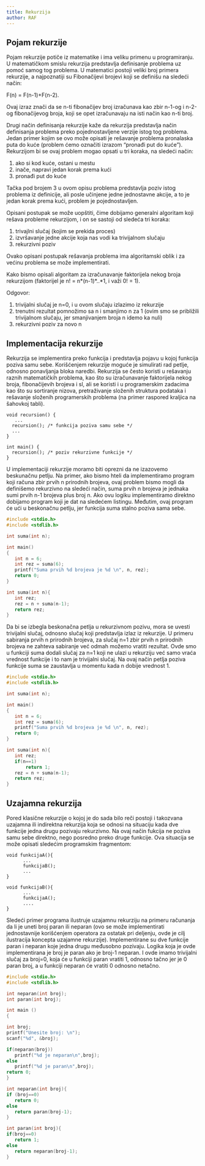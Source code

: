 ```yaml
---
title: Rekurzija
author: RAF
---
```


## Pojam rekurzije

Pojam rekurzije potiče iz matematike i ima veliku primenu u programiranju. U matematičkom smislu rekurzija predstavlja definisanje problema uz pomoć samog tog problema. U matematici postoji veliki broj primera rekurzije, a najpoznatiji su Fibonačijevi brojevi koji se definišu na sledeći način:

F(n) = F(n-1)+F(n-2). 

Ovaj izraz znači da se n-ti fibonačijev broj izračunava kao zbir n-1-og i n-2-og fibonačijevog broja, koji se opet izračunavaju na isti način kao n-ti broj.

Drugi način definisanja rekurzije kaže da rekurzija predstavlja način definisanja problema preko pojednostavljene verzije istog tog problema. Jedan primer kojim se ovo može opisati je rešavanje problema pronalaska puta do kuće (problem ćemo označiti izrazom “pronađi put do kuće”). Rekurzijom bi se ovaj problem mogao opsati u tri koraka, na sledeći način:

<ol>
<li>ako si kod kuće, ostani u mestu</li>
<li>inače, napravi jedan korak prema kući</li>
<li>pronađi put do kuće</li>
</ol>

Tačka pod brojem 3 u ovom opisu problema predstavlja poziv istog problema iz definicije, ali posle učinjene jedne jednostavne akcije, a to je jedan korak prema kući, problem je pojednostavljen. 

Opisani postupak se može uopštiti, čime dobijamo generalni algoritam koji rešava probleme rekurzijom, i on se sastoji od sledeća tri koraka:

<ol>
<li>trivajlni slučaj (kojim se prekida proces)</li>
<li>izvršavanje jedne akcije koja nas vodi ka trivijalnom slučaju</li>
<li>rekurzivni poziv</li>
</ol>
Ovako opisani postupak rešavanja problema ima algoritamski oblik i za većinu problema se može implementirati. 

Kako bismo opisali algoritam za izračunavanje faktorijela nekog broja rekurzijom (faktorijel je n! = n*(n-1)*..*1, i važi 0! = 1).

Odgovor:
<ol>
<li>trivijalni slučaj je n=0, i u ovom slučaju izlazimo iz rekurzije</li>
<li>trenutni rezultat pomnožimo sa n i smanjimo n za 1 (ovim smo se približili trivijalnom slučaju, jer smanjivanjem broja n idemo ka nuli)</li>
<li>rekurzivni poziv za novo n</li> 
</ol>


## Implementacija rekurzije

Rekurzija se implementira preko funkcija i predstavlja pojavu u kojoj funkcija poziva samu sebe. Korišćenjem rekurzije moguće je simulirati rad petlje, odnosno ponavljanja bloka naredbi. Rekurzija se često koristi u rešavanju raznih matematičkih problema, kao što su izračunavanje faktorijela nekog broja, fibonačijevih brojeva i sl, ali se koristi i u programerskim zadacima kao što su sortiranje nizova, pretraživanje složenih struktura podataka i rešavanje složenih programerskih problema (na primer raspored kraljica na šahovkoj tabli).

```
void recursion() { 
   ...
  recursion(); /* funkcija poziva samu sebe */
  ...
}

int main() {  
  recursion(); /* poziv rekurzivne funkcije */	
}
```

U implementaciji rekurzije moramo biti oprezni da ne izazovemo beskunačnu petlju. Na primer, ako bismo hteli da implementiramo program koji računa zbir prvih n prirodnih brojeva, ovaj problem bismo mogli da definišemo rekurzivno na sledeći način, suma prvih n brojeva je jednaka sumi prvih n-1 brojeva plus broj n. Ako ovu logiku implementiramo direktno dobijamo program koji je dat na sledećem listingu. Međutim, ovaj program će ući u beskonačnu petlju, jer funkcija suma stalno poziva sama sebe.   

```c
#include <stdio.h>
#include <stdlib.h>

int suma(int n);

int main()
{
   int n = 6;
   int rez = suma(6);
   printf("Suma prvih %d brojeva je %d \n", n, rez);
   return 0;
}

int suma(int n){
   int rez;
   rez = n + suma(n-1);
   return rez;
}
```

Da bi se izbegla beskonačna petlja u rekurzivnom pozivu, mora se uvesti trivijalni slučaj, odnosno slučaj koji predstavlja izlaz iz rekurzije. U primeru sabiranja prvih n prirodnih brojeva, za slučaj n=1 zbir prvih n prirodnih brojeva ne zahteva sabiranje već odmah možemo vratiti rezultat. Ovde smo u funkciji suma dodali slučaj za n=1 koji ne ulazi u rekurziju već samo vraća vrednost funkcije i to nam je trivijalni slučaj. Na ovaj način petlja poziva funkcije suma se zaustavlja u momentu kada n dobije vrednost 1. 

```c
#include <stdio.h>
#include <stdlib.h>

int suma(int n);

int main()
{
   int n = 6;
   int rez = suma(6);
   printf("Suma prvih %d brojeva je %d \n", n, rez);
   return 0;
}

int suma(int n){
   int rez;
   if(n==1)
       return 1;
   rez = n + suma(n-1);
   return rez;
}
```


## Uzajamna rekurzija

Pored klasične rekurzije o kojoj je do sada bilo reči postoji i takozvana uzajamna ili indirektna rekurzija koja se odnosi na situaciju kada dve funkcije jedna drugu pozivaju rekurzivno. Na ovaj način fukcija ne poziva samu sebe direktno, nego posredno preko druge funkcije. Ova situacija se može opisati sledećim programskim fragmentom:


```
void funkcijaA(){	
      ...
      funkcijaB();
      ...
}

void funkcijaB(){
      ...
      funkcijaA();
      ....
}
```

Sledeći primer programa ilustruje uzajamnu rekurziju na primeru računanja da li je uneti broj paran ili neparan (ovo se može implementirati jednostavnije korišćenjem operatora za ostatak pri deljenju, ovde je cilj ilustracija koncepta uzajamne rekurzije). Implementirane su dve funkcije paran i neparan koje jedna drugu međusobno pozivaju. Logika koja je ovde implementirana je broj je paran ako je broj-1 neparan. I ovde imamo trivijalni slučaj za broj=0, koja će u funkciji paran vratiti 1, odnosno tačno jer je 0 paran broj, a u funkciji neparan će vratiti 0 odnosno netačno.

```c
#include <stdio.h>
#include <stdlib.h>

int neparan(int broj);
int paran(int broj);

int main ()
{

int broj;
printf("Unesite broj: \n");
scanf("%d", &broj);

if(neparan(broj))
   printf("%d je neparan\n",broj);
else
   printf("%d je paran\n",broj);
return 0;
}

int neparan(int broj){
if (broj==0)
   return 0;
else
   return paran(broj-1);
}

int paran(int broj){
if(broj==0)
   return 1;
else
   return neparan(broj-1);
}
```

<!--TODO: Inetersantni primeri primene rekurzije -->

